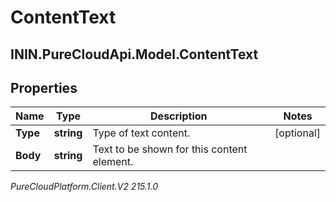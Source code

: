 # ContentText

## ININ.PureCloudApi.Model.ContentText

## Properties

|Name | Type | Description | Notes|
|------------ | ------------- | ------------- | -------------|
| **Type** | **string** | Type of text content. | [optional] |
| **Body** | **string** | Text to be shown for this content element. | |



_PureCloudPlatform.Client.V2 215.1.0_
